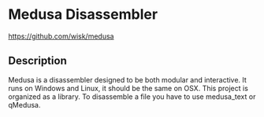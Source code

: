 # Medusa Disassembler
https://github.com/wisk/medusa

## Description
Medusa is a disassembler designed to be both modular and interactive. It runs on Windows and Linux, it should be the same on OSX. This project is organized as a library. To disassemble a file you have to use medusa_text or qMedusa.